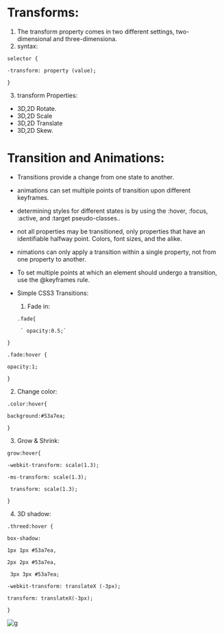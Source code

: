 # Transforms: 
1. The transform property comes in two different settings, two-dimensional and three-dimensiona.
2. syntax:

`selector {`

  `-transform: property (value);`

`}`

3. transform Properties:
* 3D,2D Rotate.
* 3D,2D Scale
* 3D,2D Translate
* 3D,2D Skew.

# Transition and Animations: 
* Transitions provide a change from one state to another.

* animations can set multiple points of transition upon different keyframes.

* determining styles for different states is by using the :hover, :focus, :active, and :target pseudo-classes..

* not all properties may be transitioned, only properties that have an identifiable halfway point. Colors, font sizes, and the alike.

* nimations can only apply a transition within a single property, not from one property to another.

* To set multiple points at which an element should undergo a transition, use the @keyframes rule.

* Simple CSS3 Transitions:
 
   1. Fade in: 

   `.fade{`

       ` opacity:0.5;`

`}`

`.fade:hover {`

`opacity:1;`

`}`

2. Change color: 

`.color:hover{`

`background:#53a7ea;`

`}`

3. Grow & Shrink: 

`grow:hover{`

`-webkit-transform: scale(1.3);`

 `-ms-transform: scale(1.3);`

   ` transform: scale(1.3);`

`}`

4. 3D shadow:

`.threed:hover {`

`box-shadow:`

`1px 1px #53a7ea,`

`2px 2px #53a7ea,`

` 3px 3px #53a7ea;`

`-webkit-transform: translateX (-3px);`

`transform: translateX(-3px);`

`}`

![g](https://coursework.vschool.io/content/images/2016/08/transition_example2.png)